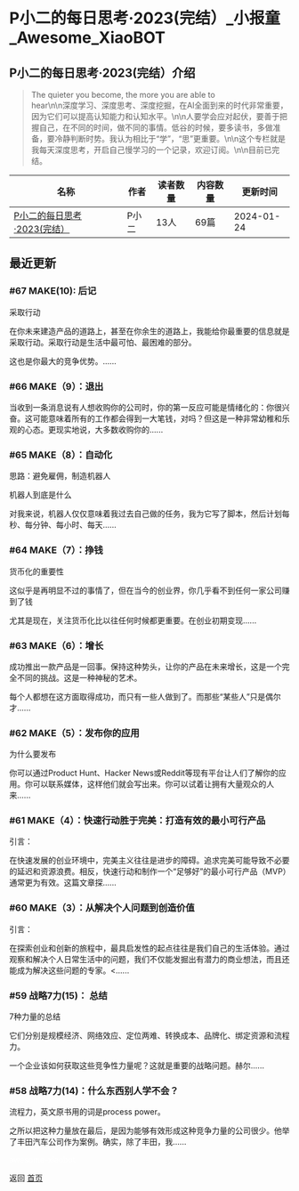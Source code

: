 # P小二的每日思考·2023(完结）_小报童_Awesome_XiaoBOT

## P小二的每日思考·2023(完结）介绍
> The quieter you become, the more you are able to  
hear\n\n深度学习、深度思考、深度挖掘，在AI全面到来的时代非常重要，因为它们可以提高认知能力和认知水平。\n\n人要学会应对起伏，要善于把握自己，在不同的时间，做不同的事情。低谷的时候，要多读书，多做准备，要冷静判断时势。我认为相比于“学”，“思”更重要。\n\n这个专栏就是我每天深度思考，开启自己慢学习的一个记录，欢迎订阅。\n\n目前已完结。  
  


|名称|作者|读者数量|内容数量|更新时间|
|---|---|---|---|---|
|[P小二的每日思考·2023(完结）](https://xiaobot.net/p/pxiaoer2023?refer=9c3f1c95-a052-465a-9902-f6d75080262a)|P小二|13人|69篇|2024-01-24|

## 最近更新
### #67 MAKE(10): 后记

采取行动

在你未来建造产品的道路上，甚至在你余生的道路上，我能给你最重要的信息就是采取行动。采取行动是生活中最可怕、最困难的部分。

这也是你最大的竞争优势。......

### #66 MAKE（9）：退出

当收到一条消息说有人想收购你的公司时，你的第一反应可能是情绪化的：你很兴奋。这可能意味着所有的工作都会得到一大笔钱，对吗？但这是一种非常幼稚和乐观的心态。更现实地说，大多数收购你的......

### #65 MAKE（8）：自动化

思路：避免雇佣，制造机器人

机器人到底是什么

对我来说，机器人仅仅意味着我过去自己做的任务，我为它写了脚本，然后计划每秒、每分钟、每小时、每天......

### #64 MAKE（7）：挣钱

货币化的重要性

这似乎是再明显不过的事情了，但在当今的创业界，你几乎看不到任何一家公司赚到了钱

尤其是现在，关注货币化比以往任何时候都更重要。在创业初期变现......

### #63 MAKE（6）：增长

成功推出一款产品是一回事。保持这种势头，让你的产品在未来增长，这是一个完全不同的挑战。这是一种神秘的艺术。

每个人都想在这方面取得成功，而只有一些人做到了。而那些“某些人”只是偶尔才......

### #62 MAKE（5）：发布你的应用

为什么要发布

你可以通过Product Hunt、Hacker
News或Reddit等现有平台让人们了解你的应用。你可以联系媒体，这样他们就会写出来。你可以试着让拥有大量观众的人来......

### #61 MAKE（4）：快速行动胜于完美：打造有效的最小可行产品

引言：

在快速发展的创业环境中，完美主义往往是进步的障碍。追求完美可能导致不必要的延迟和资源浪费。相反，快速行动和制作一个“足够好”的最小可行产品（MVP）通常更为有效。这篇文章探......

### #60 MAKE（3）：从解决个人问题到创造价值

引言：

在探索创业和创新的旅程中，最具启发性的起点往往是我们自己的生活体验。通过观察和解决个人日常生活中的问题，我们不仅能发掘出有潜力的商业想法，而且还能成为解决这些问题的专家。<......

### #59 战略7力(15)： 总结

7种力量的总结

它们分别是规模经济、网络效应、定位两难、转换成本、品牌化、绑定资源和流程力。

一个企业该如何获取这些竞争性力量呢？这就是重要的战略问题。赫尔......

### #58 战略7力(14)：什么东西别人学不会？

流程力，英文原书用的词是process power。

之所以把这种力量放在最后，是因为能够有效形成这种竞争力量的公司很少。他举了丰田汽车公司作为案例。确实，除了丰田，我......


<a href="https://github.com/Reno9527/awesome-xiaobot" style="color: white; text-decoration: none;">awesome-xiaobot</a>

返回 [首页](../README.md)
